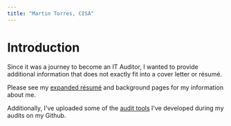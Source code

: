 ```yaml
---
title: "Martin Torres, CISA"
---
```

# Introduction #

Since it was a journey to become an IT Auditor, I wanted to provide additional information that does not exactly fit into a cover letter or résumé.

Please see my [expanded résumé](../resume.html) and background pages for my information about me.

Additionally, I've uploaded some of the [audit tools](https://github.com/mctorresz/audit_tools) I've developed during my audits on my Github.
